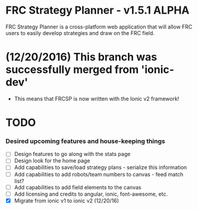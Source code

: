 # FRC Strategy Planner - v1.5.1 ALPHA
FRC Strategy Planner is a cross-platform web application that will allow FRC users to easily develop strategies and draw on the FRC field.

# (12/20/2016) This branch was successfully merged from 'ionic-dev'
- This means that FRCSP is now written with the Ionic v2 framework! 

# TODO
### Desired upcoming features and house-keeping things
- [ ] Design features to go along with the stats page
- [ ] Design look for the home page
- [ ] Add capabilities to save/load strategy plans - serialize this information
- [ ] Add capabilities to add robots/team numbers to canvas - feed match list?
- [ ] Add capabilities to add field elements to the canvas
- [ ] Add licensing and credits to angular, ionic, font-awesome, etc.
- [X] Migrate from ionic v1 to ionic v2 (12/20/16)
